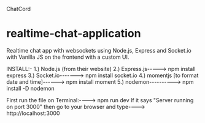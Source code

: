 ChatCord
# realtime-chat-application
Realtime chat app with websockets using Node.js, Express and Socket.io with Vanilla JS on the frontend with a custom UI.

INSTALL:-
1.) Node.js (from their website)
2.) Express.js-----> npm install express
3.) Socket.io-------> npm install socket.io
4.) momentjs [to format date and time]------> npm install moment
5.) nodemon----------> npm install -D nodemon

First run the file on Terminal:----> npm run dev
If it says "Server running on port 3000" then go to your browser and type----> http://localhost:3000

